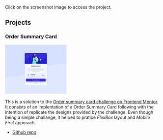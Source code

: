 Click on the screenshot image to access the project.

## Projects

### Order Summary Card

[<img src="./order-summary-card/src/images/screenshot.png" alt="Order Summary Card screenshot" style="width:200px;" />](https://guilhermespopolin.github.io/portifolio/order-summary-card/src/)

This is a solution to the [Order summary card challenge on Frontend Mentor](https://www.frontendmentor.io/challenges/order-summary-component-QlPmajDUj).
It consists of an implentation of a Order Summary Card following with the intention of replicate the designs provided by the challenge. Even though being
a simple challange, it helped to pratice _FlexBox_ layout and _Mobile First_ apporach.

- [Github repo](https://github.com/guilhermespopolin/portifolio/tree/main/order-summary-card)
